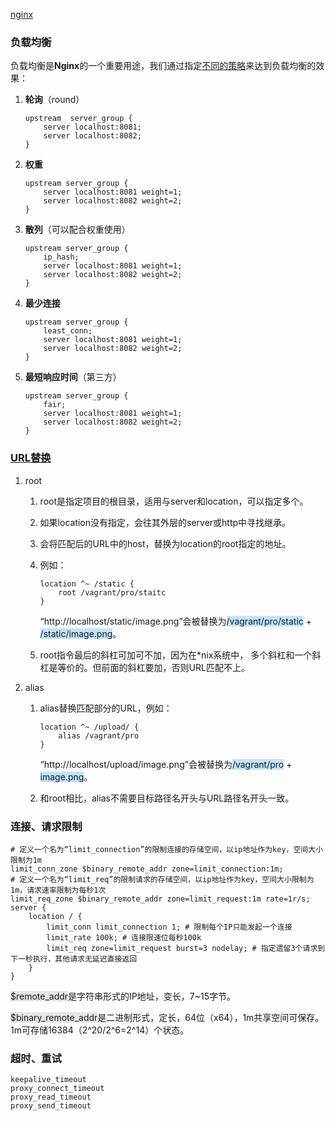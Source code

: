 [nginx](https://www.cnblogs.com/duanxz/tag/nginx/default.html?page=2)



### 负载均衡

负载均衡是**Nginx**的一个重要用途，我们通过指定[不同的策略](https://www.jianshu.com/p/4c250c1cd6cd)来达到负载均衡的效果：

1. **轮询**（round）

   ```nginx
   upstream  server_group {
       server localhost:8081;
       server localhost:8082;
   }
   ```

2. **权重**

   ```nginx
   upstream server_group {
       server localhost:8081 weight=1;
       server localhost:8082 weight=2;
   }
   ```

3. **散列**（可以配合权重使用）

   ```nginx
   upstream server_group {
       ip_hash;
       server localhost:8081 weight=1;
       server localhost:8082 weight=2;
   }
   ```

4. **最少连接**

   ```nginx
   upstream server_group {
       least_conn;
       server localhost:8081 weight=1;
       server localhost:8082 weight=2;
   }
   ```

5. **最短响应时间**（第三方）

   ```nginx
   upstream server_group {
       fair;
       server localhost:8081 weight=1;
       server localhost:8082 weight=2;
   }
   ```



### [URL替换](https://sunpenghong.com/2021/01/18/nginx-学习（四）静态服务配置详解root和alias指令/)

1. root

   1. root是指定项目的根目录，适用与server和location，可以指定多个。

   2. 如果location没有指定，会往其外层的server或http中寻找继承。

   3. 会将匹配后的URL中的host，替换为location的root指定的地址。

   4. 例如：

      ```nginx
      location ^~ /static {
          root /vagrant/pro/staitc
      }
      ```

      “http://localhost/static/image.png”会被替换为<span style=background:#c2e2ff>/vagrant/pro/static</span> + <span style=background:#c2e2ff>/static/image.png</span>。

   5. root指令最后的斜杠可加可不加，因为在\*nix系统中， 多个斜杠和一个斜杠是等价的。但前面的斜杠要加，否则URL匹配不上。

2. alias

   1. alias替换匹配部分的URL，例如：

      ```nginx
      location ^~ /upload/ {
          alias /vagrant/pro
      }
      ```

      “http://localhost/upload/image.png”会被替换为<span style=background:#c2e2ff>/vagrant/pro</span> + <span style=background:#c2e2ff>image.png</span>。
      
   2. 和root相比，alias不需要目标路径名开头与URL路径名开头一致。  



### 连接、请求限制

```nginx
# 定义一个名为“limit_connection”的限制连接的存储空间，以ip地址作为key，空间大小限制为1m
limit_conn_zone $binary_remote_addr zone=limit_connection:1m;
# 定义一个名为“limit_req”的限制请求的存储空间，以ip地址作为key，空间大小限制为1m，请求速率限制为每秒1次
limit_req_zone $binary_remote_addr zone=limit_request:1m rate=1r/s;
server {
    location / {
        limit_conn limit_connection 1; # 限制每个IP只能发起一个连接
        limit_rate 100k; # 连接限速位每秒100k
        limit_req zone=limit_request burst=3 nodelay; # 指定遗留3个请求到下一秒执行，其他请求无延迟直接返回
    }
}
```

<span style=background:#e6e6e6>$remote_addr</span>是字符串形式的IP地址，变长，7~15字节。

<span style=background:#e6e6e6>$binary_remote_addr</span>是二进制形式，定长，64位（x64），1m共享空间可保存。1m可存储16384（2^20/2^6=2^14）个状态。



### 超时、重试

```nginx
keepalive_timeout
proxy_connect_timeout
proxy_read_timeout
proxy_send_timeout
```


